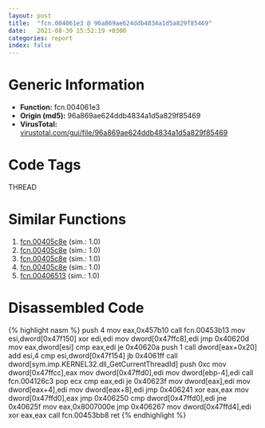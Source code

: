 ```yaml
---
layout: post
title:  "fcn.004061e3 @ 96a869ae624ddb4834a1d5a829f85469"
date:   2021-08-30 15:52:19 +0300
categories: report
index: false
---
```


# Generic Information
- **Function:** fcn.004061e3
- **Origin (md5):** 96a869ae624ddb4834a1d5a829f85469
- **VirusTotal:** [virustotal.com/gui/file/96a869ae624ddb4834a1d5a829f85469][virustotal_ref]

# Code Tags
<span class="tag" id="THREAD">THREAD</span>


# Similar Functions

1. [fcn.00405c8e][similar_1_ref] (sim.: 1.0)
2. [fcn.00405c8e][similar_2_ref] (sim.: 1.0)
3. [fcn.00405c8e][similar_3_ref] (sim.: 1.0)
4. [fcn.00405c8e][similar_4_ref] (sim.: 1.0)
5. [fcn.00406513][similar_5_ref] (sim.: 1.0)


# Disassembled Code

{% highlight nasm %}
push 4
mov eax,0x457b10
call fcn.00453b13
mov esi,dword[0x47f150]
xor edi,edi
mov dword[0x47ffc8],edi
jmp 0x40620d
mov eax,dword[esi]
cmp eax,edi
je 0x40620a
push 1
call dword[eax+0x20]
add esi,4
cmp esi,dword[0x47f154]
jb 0x4061ff
call dword[sym.imp.KERNEL32.dll_GetCurrentThreadId]
push 0xc
mov dword[0x47ffcc],eax
mov dword[0x47ffd0],edi
mov dword[ebp-4],edi
call fcn.004126c3
pop ecx
cmp eax,edi
je 0x40623f
mov dword[eax],edi
mov dword[eax+4],edi
mov dword[eax+8],edi
jmp 0x406241
xor eax,eax
mov dword[0x47ffd0],eax
jmp 0x406250
cmp dword[0x47ffd0],edi
jne 0x40625f
mov eax,0x8007000e
jmp 0x406267
mov dword[0x47ffd4],edi
xor eax,eax
call fcn.00453bb8
ret
{% endhighlight %}


[similar_1_ref]: /report/fcn.00405c8e@13ef005ca8ff2306b83fd3ae03f29104
[similar_2_ref]: /report/fcn.00405c8e@4e3033826014f003be2266887761c806
[similar_3_ref]: /report/fcn.00405c8e@5eead96f991d1eaa139e848643009945
[similar_4_ref]: /report/fcn.00405c8e@b8b9cf6862b0d68d10750002e5baaf97
[similar_5_ref]: /report/fcn.00406513@20a93604f17ee6f3c2aa7b1f7a497fcf
[virustotal_ref]: https://www.virustotal.com/gui/file/96a869ae624ddb4834a1d5a829f85469